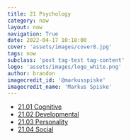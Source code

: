 ```yaml
---
title: 21 Psychology
category: now
layout: now
navigation: True
date: 2022-04-17 10:18:00
cover: 'assets/images/cover8.jpg'
tags: now
subclass: 'post tag-test tag-content'
logo: 'assets/images/logo_white.png'
author: brandon
imagecredit_id: '@markusspiske'
imagecredit_name: 'Markus Spiske'
---
```

- <a href="{{ site.baseurl }}notes/21.01-Cognitive">21.01 Cognitive</a>
- <a href="{{ site.baseurl }}notes/21.02-Developmental">21.02 Developmental</a>
- <a href="{{ site.baseurl }}notes/21.03-Personality">21.03 Personality</a>
- <a href="{{ site.baseurl }}notes/21.04-Social">21.04 Social</a>
